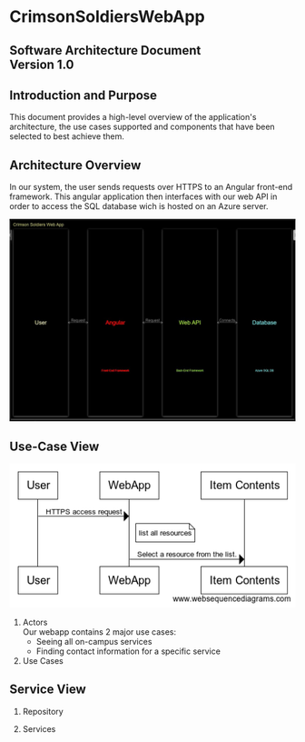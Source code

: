 # CrimsonSoldiersWebApp
**Software Architecture Document**  
**Version 1.0**  
-----------------------------------

## Introduction and Purpose
This document provides a high-level overview of the application's architecture, the use cases supported and components that have been selected to best achieve them. 

## Architecture Overview 

In our system, the user sends requests over HTTPS to an Angular front-end framework. This angular application then interfaces with our web API in order to access the SQL database wich is hosted on an Azure server.

![System Flow Diagram](https://github.com/IUS-CS/s20-project-crimson-soldiers/blob/byoungWork/doc/System%20flow%20diagram.JPG)

## Use-Case View  
![Use-Case Diagram](https://github.com/IUS-CS/s20-project-crimson-soldiers/blob/byoungWork/doc/use-case.png)  
1. Actors  
Our webapp contains 2 major use cases:
    - Seeing all on-campus services
    - Finding contact information for a specific service  
2. Use Cases  


## Service View 
1. Repository

2. Services





